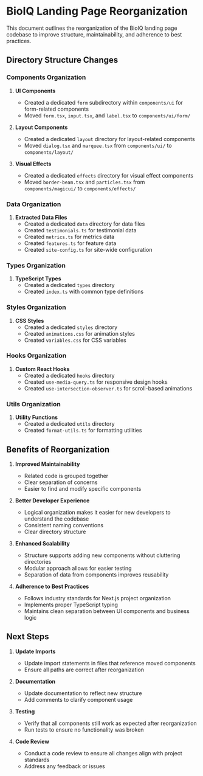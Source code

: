 # BioIQ Landing Page Reorganization

This document outlines the reorganization of the BioIQ landing page codebase to improve structure, maintainability, and adherence to best practices.

## Directory Structure Changes

### Components Organization

1. **UI Components**
   - Created a dedicated `form` subdirectory within `components/ui` for form-related components
   - Moved `form.tsx`, `input.tsx`, and `label.tsx` to `components/ui/form/`

2. **Layout Components**
   - Created a dedicated `layout` directory for layout-related components
   - Moved `dialog.tsx` and `marquee.tsx` from `components/ui/` to `components/layout/`

3. **Visual Effects**
   - Created a dedicated `effects` directory for visual effect components
   - Moved `border-beam.tsx` and `particles.tsx` from `components/magicui/` to `components/effects/`

### Data Organization

1. **Extracted Data Files**
   - Created a dedicated `data` directory for data files
   - Created `testimonials.ts` for testimonial data
   - Created `metrics.ts` for metrics data
   - Created `features.ts` for feature data
   - Created `site-config.ts` for site-wide configuration

### Types Organization

1. **TypeScript Types**
   - Created a dedicated `types` directory
   - Created `index.ts` with common type definitions

### Styles Organization

1. **CSS Styles**
   - Created a dedicated `styles` directory
   - Created `animations.css` for animation styles
   - Created `variables.css` for CSS variables

### Hooks Organization

1. **Custom React Hooks**
   - Created a dedicated `hooks` directory
   - Created `use-media-query.ts` for responsive design hooks
   - Created `use-intersection-observer.ts` for scroll-based animations

### Utils Organization

1. **Utility Functions**
   - Created a dedicated `utils` directory
   - Created `format-utils.ts` for formatting utilities

## Benefits of Reorganization

1. **Improved Maintainability**
   - Related code is grouped together
   - Clear separation of concerns
   - Easier to find and modify specific components

2. **Better Developer Experience**
   - Logical organization makes it easier for new developers to understand the codebase
   - Consistent naming conventions
   - Clear directory structure

3. **Enhanced Scalability**
   - Structure supports adding new components without cluttering directories
   - Modular approach allows for easier testing
   - Separation of data from components improves reusability

4. **Adherence to Best Practices**
   - Follows industry standards for Next.js project organization
   - Implements proper TypeScript typing
   - Maintains clean separation between UI components and business logic

## Next Steps

1. **Update Imports**
   - Update import statements in files that reference moved components
   - Ensure all paths are correct after reorganization

2. **Documentation**
   - Update documentation to reflect new structure
   - Add comments to clarify component usage

3. **Testing**
   - Verify that all components still work as expected after reorganization
   - Run tests to ensure no functionality was broken

4. **Code Review**
   - Conduct a code review to ensure all changes align with project standards
   - Address any feedback or issues
